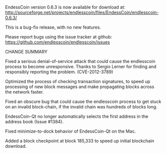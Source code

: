 EndessCoin version 0.6.3 is now available for download at:
  http://sourceforge.net/projects/endlesscoin/files/EndessCoin/endlesscoin-0.6.3/

This is a bug-fix release, with no new features.

Please report bugs using the issue tracker at github:
  https://github.com/endlesscoin/endlesscoin/issues

CHANGE SUMMARY

Fixed a serious denial-of-service attack that could cause the
endlesscoin process to become unresponsive. Thanks to Sergio Lerner
for finding and responsibly reporting the problem. (CVE-2012-3789)

Optimized the process of checking transaction signatures, to
speed up processing of new block messages and make propagating
blocks across the network faster.

Fixed an obscure bug that could cause the endlesscoin process to get
stuck on an invalid block-chain, if the invalid chain was
hundreds of blocks long.

EndessCoin-Qt no longer automatically selects the first address
in the address book (Issue #1384).

Fixed minimize-to-dock behavior of EndessCoin-Qt on the Mac.

Added a block checkpoint at block 185,333 to speed up initial
blockchain download.
